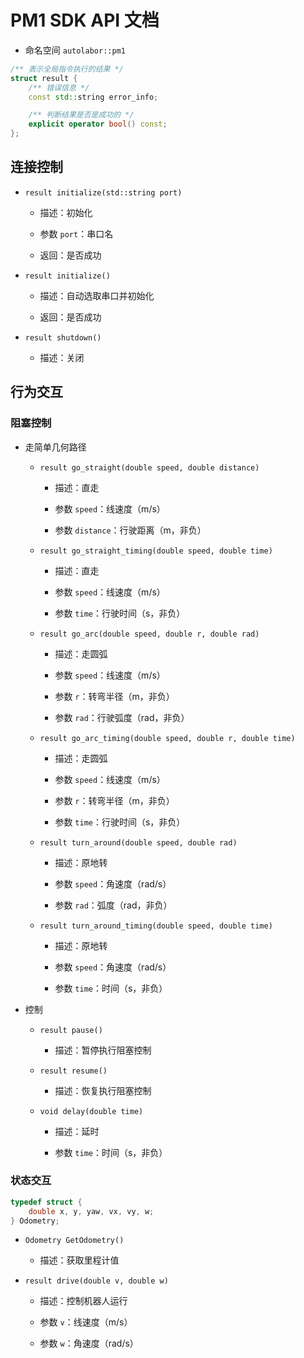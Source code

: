 # PM1 SDK API 文档

* 命名空间 `autolabor::pm1`

```c++
/** 表示全局指令执行的结果 */
struct result {
	/** 错误信息 */
	const std::string error_info;

    /** 判断结果是否是成功的 */
	explicit operator bool() const;
};
```

## 连接控制

* `result initialize(std::string port)`
  * 描述：初始化

  * 参数 `port`：串口名

  * 返回：是否成功

* `result initialize()`
  * 描述：自动选取串口并初始化

  * 返回：是否成功

* `result shutdown()`
  * 描述：关闭

## 行为交互

### 阻塞控制

* 走简单几何路径

  * `result go_straight(double speed, double distance)`
    * 描述：直走

    * 参数 `speed`：线速度（m/s）

    * 参数 `distance`：行驶距离（m，非负）

  * `result go_straight_timing(double speed, double time)`
    - 描述：直走

    - 参数 `speed`：线速度（m/s）

    - 参数 `time`：行驶时间（s，非负）

  * `result go_arc(double speed, double r, double rad)`
    * 描述：走圆弧

    * 参数 `speed`：线速度（m/s）

    * 参数 `r`：转弯半径（m，非负）

    * 参数 `rad`：行驶弧度（rad，非负）

  * `result go_arc_timing(double speed, double r, double time)`
    - 描述：走圆弧

    - 参数 `speed`：线速度（m/s）

    - 参数 `r`：转弯半径（m，非负）

    - 参数 `time`：行驶时间（s，非负）

  * `result turn_around(double speed, double rad)`
    * 描述：原地转

    * 参数 `speed`：角速度（rad/s）

    * 参数 `rad`：弧度（rad，非负）

  * `result turn_around_timing(double speed, double time)`
    * 描述：原地转

    * 参数 `speed`：角速度（rad/s）

    * 参数 `time`：时间（s，非负）

* 控制

  * `result pause()`
    * 描述：暂停执行阻塞控制

  * `result resume()`
    * 描述：恢复执行阻塞控制

  * `void delay(double time)`

    * 描述：延时

    * 参数 `time`：时间（s，非负）

### 状态交互

```c++
typedef struct {
	double x, y, yaw, vx, vy, w;
} Odometry;
```

* `Odometry GetOdometry()`

  * 描述：获取里程计值

* `result drive(double v, double w)`

  * 描述：控制机器人运行

  * 参数 `v`：线速度（m/s）

  * 参数 `w`：角速度（rad/s）
